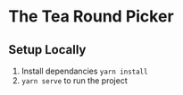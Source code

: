 # The Tea Round Picker

## Setup Locally
1. Install dependancies `yarn install`
2. `yarn serve` to run the project
